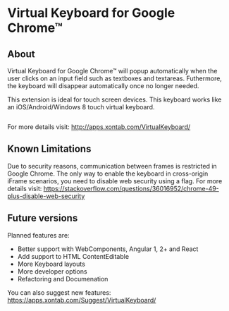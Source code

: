 Virtual Keyboard for Google Chrome&trade;
=========================================

## About
Virtual Keyboard for Google Chrome&trade; will popup automatically when the user clicks on an input field such as textboxes and textareas. Futhermore, the keyboard will disappear automatically once no longer needed.

This extension is ideal for touch screen devices. This keyboard works like an iOS/Android/Windows 8 touch virtual keyboard.

<img src="http://apps.xontab.com/content/VirtualKeyboard/1.png" alt="" />

For more details visit: http://apps.xontab.com/VirtualKeyboard/

## Known Limitations
Due to security reasons, communication between frames is restricted in Google Chrome.  The only way to enable the keyboard in cross-origin iFrame scenarios, you need to disable web security using a flag.  For more details visit: https://stackoverflow.com/questions/36016952/chrome-49-plus-disable-web-security

## Future versions

Planned features are:
* Better support with WebComponents, Angular 1, 2+ and React
* Add support to HTML ContentEditable
* More Keyboard layouts
* More developer options
* Refactoring and Documenation

You can also suggest new features: https://apps.xontab.com/Suggest/VirtualKeyboard/

